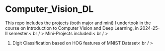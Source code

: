 # Computer_Vision_DL
This repo includes the projects (both major and mini) I undertook in the course on Introduction to Computer Vision and Deep Learning, in 2024-25-II semester.< br / >
Mini-Projects included:< br / >
1. Digit Classification based on HOG features of MNIST Dataset< br / >

